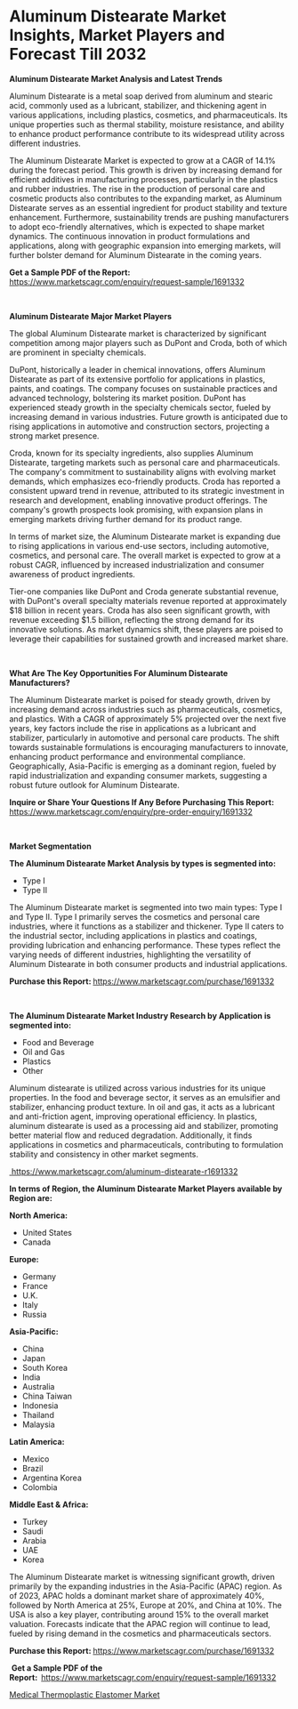 <p><h1>Aluminum Distearate Market Insights, Market Players and Forecast Till 2032</h1></p><p><strong>Aluminum Distearate Market Analysis and Latest Trends</strong></p>
<p><p>Aluminum Distearate is a metal soap derived from aluminum and stearic acid, commonly used as a lubricant, stabilizer, and thickening agent in various applications, including plastics, cosmetics, and pharmaceuticals. Its unique properties such as thermal stability, moisture resistance, and ability to enhance product performance contribute to its widespread utility across different industries. </p><p>The Aluminum Distearate Market is expected to grow at a CAGR of 14.1% during the forecast period. This growth is driven by increasing demand for efficient additives in manufacturing processes, particularly in the plastics and rubber industries. The rise in the production of personal care and cosmetic products also contributes to the expanding market, as Aluminum Distearate serves as an essential ingredient for product stability and texture enhancement. Furthermore, sustainability trends are pushing manufacturers to adopt eco-friendly alternatives, which is expected to shape market dynamics. The continuous innovation in product formulations and applications, along with geographic expansion into emerging markets, will further bolster demand for Aluminum Distearate in the coming years.</p></p>
<p><strong>Get a Sample PDF of the Report:&nbsp;</strong> <a href="https://www.marketscagr.com/enquiry/request-sample/1691332?utm_campaign=3217&utm_medium=2&utm_source=Github&utm_content=ia&utm_term=26032025&utm_id=aluminum-distearate">https://www.marketscagr.com/enquiry/request-sample/1691332</a></p>
<p>&nbsp;</p>
<p><strong>Aluminum Distearate Major Market Players</strong></p>
<p><p>The global Aluminum Distearate market is characterized by significant competition among major players such as DuPont and Croda, both of which are prominent in specialty chemicals. </p><p>DuPont, historically a leader in chemical innovations, offers Aluminum Distearate as part of its extensive portfolio for applications in plastics, paints, and coatings. The company focuses on sustainable practices and advanced technology, bolstering its market position. DuPont has experienced steady growth in the specialty chemicals sector, fueled by increasing demand in various industries. Future growth is anticipated due to rising applications in automotive and construction sectors, projecting a strong market presence.</p><p>Croda, known for its specialty ingredients, also supplies Aluminum Distearate, targeting markets such as personal care and pharmaceuticals. The company's commitment to sustainability aligns with evolving market demands, which emphasizes eco-friendly products. Croda has reported a consistent upward trend in revenue, attributed to its strategic investment in research and development, enabling innovative product offerings. The company's growth prospects look promising, with expansion plans in emerging markets driving further demand for its product range.</p><p>In terms of market size, the Aluminum Distearate market is expanding due to rising applications in various end-use sectors, including automotive, cosmetics, and personal care. The overall market is expected to grow at a robust CAGR, influenced by increased industrialization and consumer awareness of product ingredients.</p><p>Tier-one companies like DuPont and Croda generate substantial revenue, with DuPont's overall specialty materials revenue reported at approximately $18 billion in recent years. Croda has also seen significant growth, with revenue exceeding $1.5 billion, reflecting the strong demand for its innovative solutions. As market dynamics shift, these players are poised to leverage their capabilities for sustained growth and increased market share.</p></p>
<p>&nbsp;</p>
<p><strong>What Are The Key Opportunities For Aluminum Distearate Manufacturers?</strong></p>
<p><p>The Aluminum Distearate market is poised for steady growth, driven by increasing demand across industries such as pharmaceuticals, cosmetics, and plastics. With a CAGR of approximately 5% projected over the next five years, key factors include the rise in applications as a lubricant and stabilizer, particularly in automotive and personal care products. The shift towards sustainable formulations is encouraging manufacturers to innovate, enhancing product performance and environmental compliance. Geographically, Asia-Pacific is emerging as a dominant region, fueled by rapid industrialization and expanding consumer markets, suggesting a robust future outlook for Aluminum Distearate.</p></p>
<p><strong>Inquire or Share Your Questions If Any Before Purchasing This Report:</strong> <a href="https://www.marketscagr.com/enquiry/pre-order-enquiry/1691332?utm_campaign=3217&utm_medium=2&utm_source=Github&utm_content=ia&utm_term=26032025&utm_id=aluminum-distearate">https://www.marketscagr.com/enquiry/pre-order-enquiry/1691332</a></p>
<p>&nbsp;</p>
<p><strong>Market Segmentation</strong></p>
<p><strong>The Aluminum Distearate Market Analysis by types is segmented into:</strong></p>
<p><ul><li>Type I</li><li>Type II</li></ul></p>
<p><p>The Aluminum Distearate market is segmented into two main types: Type I and Type II. Type I primarily serves the cosmetics and personal care industries, where it functions as a stabilizer and thickener. Type II caters to the industrial sector, including applications in plastics and coatings, providing lubrication and enhancing performance. These types reflect the varying needs of different industries, highlighting the versatility of Aluminum Distearate in both consumer products and industrial applications.</p></p>
<p><strong>Purchase this Report:&nbsp;</strong><a href="https://www.marketscagr.com/purchase/1691332?utm_campaign=3217&utm_medium=2&utm_source=Github&utm_content=ia&utm_term=26032025&utm_id=aluminum-distearate">https://www.marketscagr.com/purchase/1691332</a></p>
<p>&nbsp;</p>
<p><strong>The Aluminum Distearate Market Industry Research by Application is segmented into:</strong></p>
<p><ul><li>Food and Beverage</li><li>Oil and Gas</li><li>Plastics</li><li>Other</li></ul></p>
<p><p>Aluminum distearate is utilized across various industries for its unique properties. In the food and beverage sector, it serves as an emulsifier and stabilizer, enhancing product texture. In oil and gas, it acts as a lubricant and anti-friction agent, improving operational efficiency. In plastics, aluminum distearate is used as a processing aid and stabilizer, promoting better material flow and reduced degradation. Additionally, it finds applications in cosmetics and pharmaceuticals, contributing to formulation stability and consistency in other market segments.</p></p>
<p><a href="https://www.marketscagr.com/aluminum-distearate-r1691332?utm_campaign=3217&utm_medium=2&utm_source=Github&utm_content=ia&utm_term=26032025&utm_id=aluminum-distearate">&nbsp;https://www.marketscagr.com/aluminum-distearate-r1691332</a></p>
<p><strong>In terms of Region, the Aluminum Distearate Market Players available by Region are:</strong></p>
<p>
    <p> <strong> North America: </strong>
        <ul>
            <li>United States</li>
            <li>Canada</li>
        </ul>
        </p> 
    <p> <strong> Europe: </strong>
        <ul>
            <li>Germany</li>
            <li>France</li>
            <li>U.K.</li>
            <li>Italy</li>
            <li>Russia</li>
        </ul>
        </p> 
    <p> <strong> Asia-Pacific: </strong>
        <ul>
            <li>China</li>
            <li>Japan</li>
            <li>South Korea</li>
            <li>India</li>
            <li>Australia</li>
            <li>China Taiwan</li>
            <li>Indonesia</li>
            <li>Thailand</li>
            <li>Malaysia</li>
        </ul>
        </p> 
    <p> <strong> Latin America: </strong>
        <ul>
            <li>Mexico</li>
            <li>Brazil</li>
            <li>Argentina Korea</li>
            <li>Colombia</li>
        </ul>
        </p> 
    <p> <strong> Middle East & Africa: </strong>
        <ul>
            <li>Turkey</li>
            <li>Saudi</li>
            <li>Arabia</li>
            <li>UAE</li>
            <li>Korea</li>
        </ul>
    </p>
    </p>
<p><p>The Aluminum Distearate market is witnessing significant growth, driven primarily by the expanding industries in the Asia-Pacific (APAC) region. As of 2023, APAC holds a dominant market share of approximately 40%, followed by North America at 25%, Europe at 20%, and China at 10%. The USA is also a key player, contributing around 15% to the overall market valuation. Forecasts indicate that the APAC region will continue to lead, fueled by rising demand in the cosmetics and pharmaceuticals sectors.</p></p>
<p><strong>Purchase this Report: </strong><a href="https://www.marketscagr.com/purchase/1691332?utm_campaign=3217&utm_medium=2&utm_source=Github&utm_content=ia&utm_term=26032025&utm_id=aluminum-distearate">https://www.marketscagr.com/purchase/1691332</a></p>
<p>&nbsp;<strong>Get a Sample PDF of the Report:&nbsp;&nbsp;</strong><a href="https://www.marketscagr.com/enquiry/request-sample/1691332?utm_campaign=3217&utm_medium=2&utm_source=Github&utm_content=ia&utm_term=26032025&utm_id=aluminum-distearate">https://www.marketscagr.com/enquiry/request-sample/1691332</a></p>
<p><strong></strong></p>
<p><p><a href="https://github.com/voetzeszuh/Market-Research-Report-List-1/blob/main/medical-thermoplastic-elastomer-market.md?utm_campaign=3217&utm_medium=2&utm_source=Github&utm_content=ia&utm_term=26032025&utm_id=aluminum-distearate">Medical Thermoplastic Elastomer Market</a></p></p>